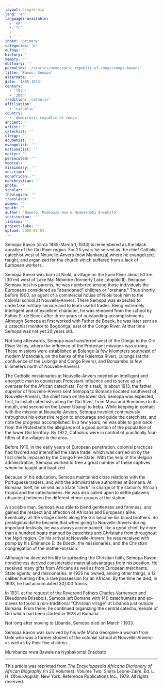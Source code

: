 ```yaml
---
layout: single-bio
lang: 'en'
languages-available:
  - 'en'
  - 'fr'
  - ' '
  - ' '
index: 'primary'
categories: 'b'
eulogy: ''
history: ''
memory: ''
obituary: ''
permalink: '/stories/democratic-republic-of-congo/emopa-bavon/'
title: 'Bavon, Semopa'
alternate: ''
date: '1885-1933'
century:
  - '19th'
  - '20th'
tradition: 'catholic'
affiliation:
  - 'catholic'
country:
  - 'democratic republic of congo'
ancient: ''
artist: ''
catechist: ''
clergy: ''
ecumenist: ''
evangelist: ''
nationalist: ''
martyr: ''
persecuted: ''
medical: ''
missionary: ''
musician: ''
nonafrican: ''
nonchristian: ''
photo: ''
scholar: ''
theologian: ''
translator: ''
women: ''
youth: ''
author: 'Bawele, Mumbanza mwa & Nyabakombi Ensobato'
institution: ''
liaison: ''
project-luke: ''
upload: 2000-01-01
---
```



Semopa Bavon (circa 1885-March 1, 1933) is remembered as the black apostle of the Giri River region. For 25 years he served as the chief Catholic catechist west of Nouvelle-Anvers (now Mankanza) where he evangelized, taught, and organized for the church which suffered from a lack of European workers.

Semopa Bavon was born at Nioki, a village on the Fumi River about 50 km (30 mi) west of Lake Mai Ndombe (formerly Lake Léopold II). Because Semopa lost his parents, he was numbered among those individuals the Europeans considered as "abandoned" children or "orphans." Thus shortly before 1900, an agent of a commercial house of Nioki took him to the colonial school at Nouvelle-Anvers. There Semopa was expected to undertake military service and to learn useful trades. Being extremely intelligent and of excellent character, he was removed from the school by Father E. de Boeck after three years of outstanding accomplishments. Although Semopa at first worked with Father de Boeck, he was later sent as a catechist monitor to Bogbonga, east of the Congo River. At that time Semopa was not yet 20 years old.

Not long afterwards, Semopa was transferred west of the Congo to the Giri River Valley, where the influence of the Protestant missions was strong. These missions were established at Bolenge (a few kilometers southeast of modern Mbandaka, on the banks of the Ikelemba River), Lulonga (at the confluence of the Lulonga and Congo Rivers), and Bonsambo (a few kilometers north of Nouvelle-Anvers).

The Catholic missionaries at Nouvelle-Anvers needed an intelligent and energetic man to counteract Protestant influence and to serve as an overseer for the African catechists. For this task, in about 1913, the father superior of Nouvelle-Anvers sent Semopa to Bomana (located southwest of Nouvelle-Anvers), the chief town on the lower Giri. Semopa was expected, first, to install catechists along the Giri River, from Musa and Bomboma to its mouth, and second on the Lower Ubangi to Irebu. While keeping in contact with the mission at Nouvelle-Anvers, Semopa traveled continuously throughout his extensive region to encourage and guide the catechists, and note the progress accomplished. In a few years, he was able to gain back from the Protestants the allegiance of a good portion of the population of the lower Giri territory. By 1922, Catholics were in control of practically four-fifths of the villages in the area.

Before 1910, in the early years of European penetration, colonial practices had favored and intensified the slave trade, which was carried on by the first chiefs imposed by the Congo Free State. With the help of the Belgian administration, Semopa worked to free a great number of these captives whom he taught and baptized.

Because of his education, Semopa maintained close relations with the Portuguese traders, and with the administrative authorities at Bomana. At Bomana itself, he served as a State "clerk" in charge of the station's African troops and the catechumens. He was also called upon to settle palavers (disputes) between the different ethnic groups at the station.

A sociable man, Semopa was able to blend gentleness and firmness, and gained the respect and affection of Africans and Europeans alike. Eventually, all the village chiefs along the Giri became his blood brothers. So prestigious did he become that when going to Nouvelle-Anvers during important festivals, he was always accompanied, like a great chief, by more than a hundred boats manned by catechists and Christians from throughout the Ngiri region. On his arrival at Nouvelle-Anvers, he was received with pomp by his Eminence E. de Boeck, the missionaries, and the Christian congregation of the mother-mission.

Although he devoted his life to spreading the Christian faith, Semopa Bavon nonetheless derived considerable material advantages from his position. He received many gifts from Africans as well as from European merchants, State agents, and missionaries. In 1925 he owned, among other things, a 12 caliber hunting rifle, a rare possession for an African. By the time he died, in 1933, he had accumulated 30,000 francs.

In 1931, at the request of the Reverend Fathers Charles Varhenyen and Dieudonné Brisebois, Semopa left Bomana with 140 catechumens and ex-slaves to found a non-traditional "Christian village" at Libanda just outside Bomana. From there, he continued organizing the central catechu,menate of Giri which had been started in 1928 at Bomana.

Not long after moving to Libanda, Semopa died on March 1,1933.

Semopa Bavon was survived by his wife Moba Georgine-a woman from Uele who was a former student of the colonial school at Nouvelle-Anvers-as well as by their five children.

Mumbanza mwa Bawele na Nyabakombi Ensobato

---

This article was reprinted from *The Encyclopaedia Africana Dictionary of African Biography* (In 20 Volumes). Volume Two: Sierra Leone-Zaire. Ed. L. H. Ofosu-Appiah. New York: Reference Publications Inc., 1979.  All rights reserved.
